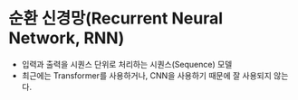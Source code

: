 # 순환 신경망(Recurrent Neural Network, RNN)

* 입력과 출력을 시퀀스 단위로 처리하는 시퀀스(Sequence) 모델
* 최근에는 Transformer를 사용하거나, CNN을 사용하기 때문에 잘 사용되지 않는다.